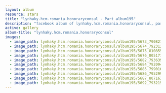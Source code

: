 ```yaml
---
layout: album
resource: stars
title: "lynhaky.hcm.romania.honoraryconsul - Part album195"
description: "facebook album of lynhaky.hcm.romania.honoraryconsul, part album195."
active: gallery
album-title: "lynhaky.hcm.romania.honoraryconsul"
images:
  - image_path: lynhaky.hcm.romania.honoraryconsul/album195/5673_79082166_2811342952233889_5959759429531336704_n.jpg
  - image_path: lynhaky.hcm.romania.honoraryconsul/album195/5674_79231228_2811342875567230_6241022634289528832_n.jpg
  - image_path: lynhaky.hcm.romania.honoraryconsul/album195/5675_81085572_2811342768900574_7190452677220761600_n.jpg
  - image_path: lynhaky.hcm.romania.honoraryconsul/album195/5676_80517172_2811342708900580_3490788309670559744_n.jpg
  - image_path: lynhaky.hcm.romania.honoraryconsul/album195/5682_79363926_2811342328900618_8933301537799667712_n.jpg
  - image_path: lynhaky.hcm.romania.honoraryconsul/album195/5684_79209435_2811342182233966_3187189058770042880_n.jpg
  - image_path: lynhaky.hcm.romania.honoraryconsul/album195/5685_79901605_2811342078900643_788156872824717312_n.jpg
  - image_path: lynhaky.hcm.romania.honoraryconsul/album195/5686_79529939_2811341995567318_52464713442787328_n.jpg
  - image_path: lynhaky.hcm.romania.honoraryconsul/album195/5687_80716328_2811341935567324_34265090173698048_n.jpg
  - image_path: lynhaky.hcm.romania.honoraryconsul/album195/5692_79321577_2811341498900701_7372249778047942656_n.jpg
---
```


